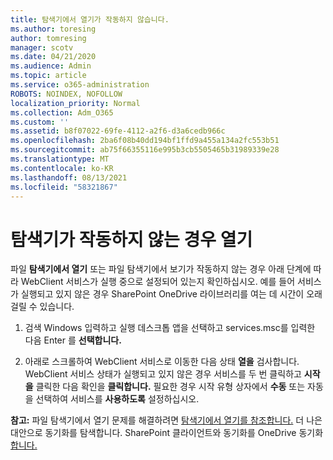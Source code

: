 ```yaml
---
title: 탐색기에서 열기가 작동하지 않습니다.
ms.author: toresing
author: tomresing
manager: scotv
ms.date: 04/21/2020
ms.audience: Admin
ms.topic: article
ms.service: o365-administration
ROBOTS: NOINDEX, NOFOLLOW
localization_priority: Normal
ms.collection: Adm_O365
ms.custom: ''
ms.assetid: b8f07022-69fe-4112-a2f6-d3a6cedb966c
ms.openlocfilehash: 2ba6f08b40dd194bf1ffd9a455a134a2fc553b51
ms.sourcegitcommit: ab75f66355116e995b3cb5505465b31989339e28
ms.translationtype: MT
ms.contentlocale: ko-KR
ms.lasthandoff: 08/13/2021
ms.locfileid: "58321867"
---
```

# <a name="open-with-explorer-isnt-working"></a>탐색기가 작동하지 않는 경우 열기

파일 **탐색기에서 열기** 또는 파일 탐색기에서 보기가 작동하지 않는  경우 아래 단계에 따라 WebClient 서비스가 실행 중으로 설정되어 있는지 확인하십시오.  예를 들어 서비스가 실행되고 있지 않은 경우 SharePoint OneDrive 라이브러리를 여는 데 시간이 오래 걸릴 수 있습니다. 
  
1. 검색 Windows 입력하고 실행 데스크톱 앱을 선택하고 services.msc를 입력한 다음 Enter 를 **선택합니다.**
    
2. 아래로 스크롤하여 WebClient 서비스로 이동한 다음 상태 **열을** 검사합니다. WebClient 서비스 상태가 실행되고 있지 않은 경우 서비스를 두 번 클릭하고 **시작을** 클릭한 다음 확인을 **클릭합니다.**  필요한 경우 시작 유형 상자에서 **수동** 또는  자동을 선택하여 서비스를 **사용하도록** 설정하십시오. 
    
**참고:** 파일 탐색기에서 열기 문제를 해결하려면 [탐색기에서 열기를 참조합니다.](https://go.microsoft.com/fwlink/?linkid=871665) 더 나은 대안으로 동기화를 탐색합니다. SharePoint 클라이언트와 동기화를 OneDrive 동기화 [합니다.](https://go.microsoft.com/fwlink/?linkid=871666) 
  

